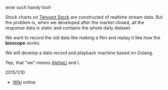 wow such handy tool!

Stock charts on [Tencent Stock](http://stockhtm.finance.qq.com/hqing/zhishu/000001.htm) are constructed of realtime stream data. But the problem is, when we developed after the market closed, all the response data is static and contains the whole daily dataset.

We want to record the old data like making a film and replay it like how the **bioscope** works.

We will develop a data record and playback machine based on Golang.

Yep, that "we" means [AlphaLi](https://github.com/alphali) and I.

2015/1/10
 * [Wiki](https://github.com/lenville/bioscope/wiki) online

